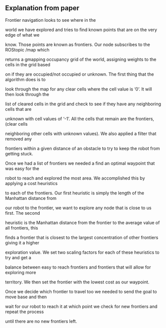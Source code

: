 ## Explanation from paper

Frontier navigation looks to see where in the

world we have explored and tries to find known points that are on the very edge of what we 

know. Those points are known as frontiers. Our node subscribes to the ROStopic /map which 

returns a gmapping occupancy grid of the world, assigning weights to the cells in the grid based 

on if they are occupied/not occupied or unknown. The first thing that the algorithm does is to 

look through the map for any clear cells where the cell value is ‘0’. It will then look through the 

list of cleared cells in the grid and check to see if they have any neighboring cells that are 

unknown with cell values of ‘-1’. All the cells that remain are the frontiers, (clear cells 

neighboring other cells with unknown values). We also applied a filter that removed any 

frontiers within a given distance of an obstacle to try to keep the robot from getting stuck. 

Once we had a list of frontiers we needed a find an optimal waypoint that was easy for the 

robot to reach and explored the most area. We accomplished this by applying a cost heuristics 

to each of the frontiers. Our first heuristic is simply the length of the Manhattan distance from 

our robot to the frontier, we want to explore any node that is close to us first. The second 

heuristic is the Manhattan distance from the frontier to the average value of all frontiers, this 

finds a frontier that is closest to the largest concentration of other frontiers giving it a higher 

exploration value. We set two scaling factors for each of these heuristics to try and get a 

balance between easy to reach frontiers and frontiers that will allow for exploring more 

territory. We then set the frontier with the lowest cost as our waypoint. 

Once we decide which frontier to travel too we needed to send the goal to move base and then 

wait for our robot to reach it at which point we check for new frontiers and repeat the process 

until there are no new frontiers left.